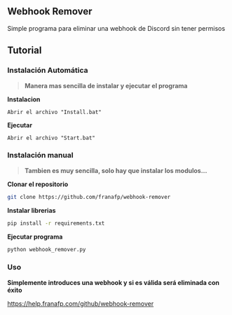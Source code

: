 ## Webhook Remover

Simple programa para eliminar una webhook de Discord sin tener permisos

## Tutorial

### Instalación Automática

> **Manera mas sencilla de instalar y ejecutar el programa**

**Instalacion**

```
Abrir el archivo "Install.bat"
```

**Ejecutar**

```
Abrir el archivo "Start.bat"
```

### Instalación manual

> **Tambien es muy sencilla, solo hay que instalar los modulos...**

**Clonar el repositorio**

```bash
git clone https://github.com/franafp/webhook-remover
```

**Instalar librerias**

```bash
pip install -r requirements.txt
```

**Ejecutar programa**

```bash
python webhook_remover.py
```

### Uso

**Simplemente introduces una webhook y si es válida será eliminada con éxito**


https://help.franafp.com/github/webhook-remover
